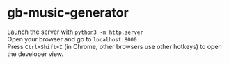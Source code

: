 # gb-music-generator

Launch the server with `python3 -m http.server`     
Open your browser and go to `localhost:8000`     
Press `Ctrl+Shift+I` (in Chrome, other browsers use other hotkeys) to open the developer view.    
